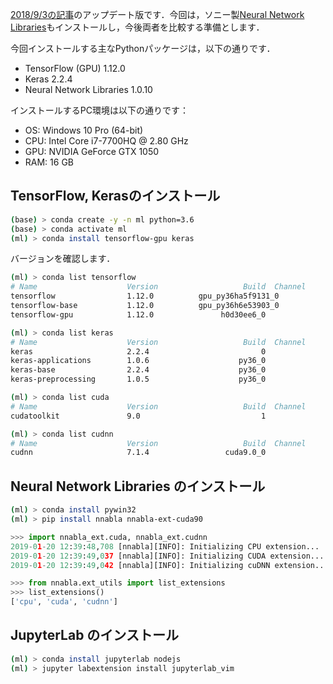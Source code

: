 [2018/9/3の記事](../../../2018/09/03/)のアップデート版です．今回は，ソニー製[Neural Network Libraries](https://nnabla.org/ja/)もインストールし，今後両者を比較する準備とします．

今回インストールする主なPythonパッケージは，以下の通りです．


* TensorFlow (GPU) 1.12.0
* Keras 2.2.4
* Neural Network Libraries 1.0.10

<!-- PELICAN_END_SUMMARY -->

インストールするPC環境は以下の通りです：

* OS: Windows 10 Pro (64-bit)
* CPU: Intel Core i7-7700HQ @ 2.80 GHz
* GPU: NVIDIA GeForce GTX 1050
* RAM: 16 GB

## TensorFlow, Kerasのインストール

```bash
(base) > conda create -y -n ml python=3.6
(base) > conda activate ml
(ml) > conda install tensorflow-gpu keras
```

バージョンを確認します．

```bash
(ml) > conda list tensorflow
# Name                    Version                   Build  Channel
tensorflow                1.12.0          gpu_py36ha5f9131_0
tensorflow-base           1.12.0          gpu_py36h6e53903_0
tensorflow-gpu            1.12.0               h0d30ee6_0

(ml) > conda list keras
# Name                    Version                   Build  Channel
keras                     2.2.4                         0
keras-applications        1.0.6                    py36_0
keras-base                2.2.4                    py36_0
keras-preprocessing       1.0.5                    py36_0

(ml) > conda list cuda
# Name                    Version                   Build  Channel
cudatoolkit               9.0                           1

(ml) > conda list cudnn
# Name                    Version                   Build  Channel
cudnn                     7.1.4                 cuda9.0_0
```

## Neural Network Libraries のインストール

```bash
(ml) > conda install pywin32
(ml) > pip install nnabla nnabla-ext-cuda90
```

~~~python
>>> import nnabla_ext.cuda, nnabla_ext.cudnn
2019-01-20 12:39:48,708 [nnabla][INFO]: Initializing CPU extension...
2019-01-20 12:39:49,037 [nnabla][INFO]: Initializing CUDA extension...
2019-01-20 12:39:49,042 [nnabla][INFO]: Initializing cuDNN extension...
~~~

~~~python
>>> from nnabla.ext_utils import list_extensions
>>> list_extensions()
['cpu', 'cuda', 'cudnn']
~~~



## JupyterLab のインストール

```bash
(ml) > conda install jupyterlab nodejs
(ml) > jupyter labextension install jupyterlab_vim
```
